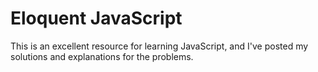 # Eloquent JavaScript

This is an excellent resource for learning JavaScript, and I've posted my solutions and explanations for the problems.
